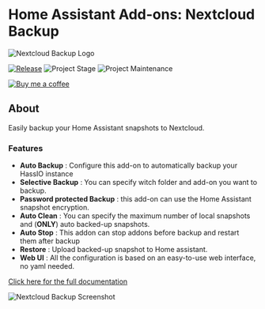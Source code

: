 # Home Assistant Add-ons: Nextcloud Backup
![Nextcloud Backup Logo][logo]

[![Release][release-shield]][release] ![Project Stage][project-stage-shield] ![Project Maintenance][maintenance-shield]

[![Buy me a coffee][buymeacoffee-shield]][buymeacoffee]

## About

Easily backup your Home Assistant snapshots to Nextcloud.

### Features
- __Auto Backup__ : Configure this add-on to automatically backup your HassIO instance
- __Selective Backup__ : You can specify witch folder and add-on you want to backup.
- __Password protected Backup__ : this add-on can use the Home Assistant snapshot encryption.
- __Auto Clean__ : You can specify the maximum number of local snapshots and (__ONLY__) auto backed-up snapshots.
- __Auto Stop__ : This addon can stop addons before backup and restart them after backup
- __Restore__ : Upload backed-up snapshot to Home assistant.
- __Web UI__ : All the configuration is based on an easy-to-use web interface, no yaml needed.


[Click here for the full documentation][docs]

![Nextcloud Backup Screenshot][image]

[buymeacoffee-shield]: https://www.buymeacoffee.com/assets/img/guidelines/download-assets-sm-2.svg
[buymeacoffee]: https://www.buymeacoffee.com/seb6596
[docs]: https://github.com/Sebclem/hassio-nextcloud-backup/blob/master/README.md
[forum-shield]: https://img.shields.io/badge/community-forum-brightgreen.svg
[forum]: https://community.home-assistant.io/
[maintenance-shield]: https://img.shields.io/maintenance/yes/2021.svg
[project-stage-shield]: https://img.shields.io/badge/project%20stage-beta-red.svg
[release-shield]: https://img.shields.io/badge/version-0.16.0-blue.svg
[release]:  https://img.shields.io/badge/version-0.16.0-blue.svg
[image]: https://github.com/Sebclem/hassio-nextcloud-backup/raw/master/images/screenshot.png
[logo]: https://github.com/Sebclem/hassio-nextcloud-backup/raw/master/nextcloud_backup/logo.png
